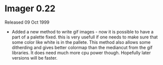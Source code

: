# Imager 0.22

Released 09 Oct 1999

- Added a new method to write gif images - now   it is possible to have a part of a palette fixed.  this is very usefull if one needs to make sure that  some color like white is in the pallete.  This method  also allows some ditherding and gives better colormap  than the mediancut from the gif libraries.  It does  need much more cpu power though.  Hopefully later versions  will be faster.